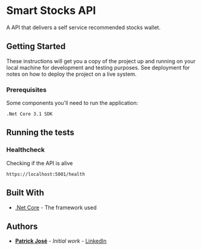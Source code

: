 # Smart Stocks API

A API that delivers a self service recommended stocks wallet.


## Getting Started

These instructions will get you a copy of the project up and running on your local machine for development and testing purposes. See deployment for notes on how to deploy the project on a live system.

### Prerequisites

Some components you'll need to run the application:

```
.Net Core 3.1 SDK
```

<!-- ### Installing

A step by step series of examples that tell you how to get a development env running

Say what the step will be

```
Give the example
```

And repeat

```
until finished
```

End with an example of getting some data out of the system or using it for a little demo
-->
## Running the tests

### Healthcheck

Checking if the API is alive

```
https://localhost:5001/health
```

<!--### Break down into end to end tests

Explain what these tests test and why

```
Give an example
```

### And coding style tests

Explain what these tests test and why

```
Give an example
```

## Deployment

Add additional notes about how to deploy this on a live system -->

## Built With

* [.Net Core](https://docs.microsoft.com/pt-br/dotnet/core/) - The framework used

<!--## Contributing

Please read [CONTRIBUTING.md](https://gist.github.com/PurpleBooth/b24679402957c63ec426) for details on our code of conduct, and the process for submitting pull requests to us. -->

<!--## Versioning

We use [SemVer](http://semver.org/) for versioning. For the versions available, see the [tags on this repository](https://github.com/your/project/tags). -->

## Authors

* **[Patrick José](https://github.com/patrick-jose)** - *Initial work* - [LinkedIn](https://www.linkedin.com/in/patrick-jos%C3%A9-08080674/)

<!--See also the list of [contributors](https://github.com/your/project/contributors) who participated in this project.

## License

This project is licensed under the MIT License - see the [LICENSE.md](LICENSE.md) file for details

## Acknowledgments

* Hat tip to anyone whose code was used
* Inspiration
* etc-->
